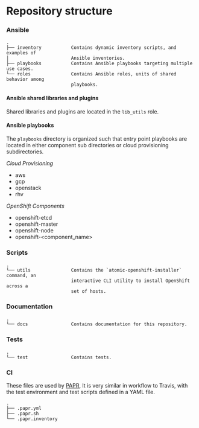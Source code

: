 # Repository structure

### Ansible

```
.
├── inventory           Contains dynamic inventory scripts, and examples of
│                       Ansible inventories.
├── playbooks           Contains Ansible playbooks targeting multiple use cases.
└── roles               Contains Ansible roles, units of shared behavior among
                        playbooks.
```

#### Ansible shared libraries and plugins

Shared libraries and plugins are located in the `lib_utils` role.

#### Ansible playbooks

The `playbooks` directory is organized such that entry point playbooks are
located in either component sub directories or cloud provisioning subdirectories.

_Cloud Provisioning_
- aws
- gcp
- openstack
- rhv

_OpenShift Components_
- openshift-etcd
- openshift-master
- openshift-node
- openshift-<component_name>

### Scripts

```
.
└── utils               Contains the `atomic-openshift-installer` command, an
                        interactive CLI utility to install OpenShift across a
                        set of hosts.
```

### Documentation

```
.
└── docs                Contains documentation for this repository.
```

### Tests

```
.
└── test                Contains tests.
```

### CI

These files are used by [PAPR](https://github.com/projectatomic/papr),
It is very similar in workflow to Travis, with the test
environment and test scripts defined in a YAML file.

```
.
├── .papr.yml
├── .papr.sh
└── .papr.inventory
```
